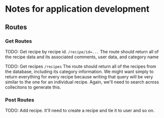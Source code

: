 # Notes for application development

## Routes

### Get Routes

TODO: Get recipe by recipe id. `/recipe/id=...`
The route should return all of the recipe data and its associated comments, user data, and category name

TODO: Get recipes `/recipes`
The route should return all of the recipes from the database, including its category information. We might want simply to return everything for every recipe because writing that query will be very similar to the one for an individual recipe. Again, we'll need to search across collecitons to generate this.

### Post Routes

TODO: Add recipe. It'll need to create a recipe and tie it to user and so on.
